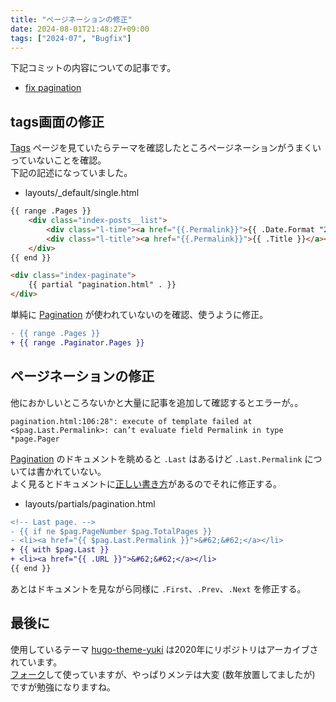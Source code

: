 ```yaml
---
title: "ページネーションの修正"
date: 2024-08-01T21:48:27+09:00
tags: ["2024-07", "Bugfix"]
---
```

 
下記コミットの内容についての記事です。
* [fix pagination](https://github.com/WhaleMountain/hugo-theme-yuki/commit/a68896df01a2e32293fe6b0396c81d442667b084)

## tags画面の修正

[Tags](https://whalem.net/tags/) ページを見ていたらテーマを確認したところページネーションがうまくいっていないことを確認。  
下記の記述になっていました。
* layouts/_default/single.html
```html
{{ range .Pages }}
    <div class="index-posts__list">
        <div class="l-time"><a href="{{.Permalink}}">{{ .Date.Format "2006.01.02 15:04" }}</a></div>
        <div class="l-title"><a href="{{.Permalink}}">{{ .Title }}</a></div>
    </div>
{{ end }}

<div class="index-paginate">
    {{ partial "pagination.html" . }}
</div>
```

単純に [Pagination](https://gohugo.io/templates/pagination/) が使われていないのを確認、使うように修正。

```diff
- {{ range .Pages }}
+ {{ range .Paginator.Pages }}
```

## ページネーションの修正

他におかしいところないかと大量に記事を追加して確認するとエラーが。。
```shell
pagination.html:106:28": execute of template failed at <$pag.Last.Permalink>: can’t evaluate field Permalink in type *page.Pager
```

[Pagination](https://gohugo.io/templates/pagination/) のドキュメントを眺めると `.Last` はあるけど `.Last.Permalink` については書かれていない。  
よく見るとドキュメントに[正しい書き方](https://gohugo.io/methods/pager/last/)があるのでそれに修正する。
* layouts/partials/pagination.html
```diff
<!-- Last page. -->
- {{ if ne $pag.PageNumber $pag.TotalPages }}
- <li><a href="{{ $pag.Last.Permalink }}">&#62;&#62;</a></li>
+ {{ with $pag.Last }}
+ <li><a href="{{ .URL }}">&#62;&#62;</a></li>
{{ end }}
```

あとはドキュメントを見ながら同様に `.First`、`.Prev`、`.Next` を修正する。

## 最後に

使用しているテーマ [hugo-theme-yuki](https://github.com/iCyris/hugo-theme-yuki) は2020年にリポジトリはアーカイブされています。  
[フォーク](https://github.com/WhaleMountain/hugo-theme-yuki)して使っていますが、やっぱりメンテは大変 (数年放置してましたが) ですが勉強になりますね。